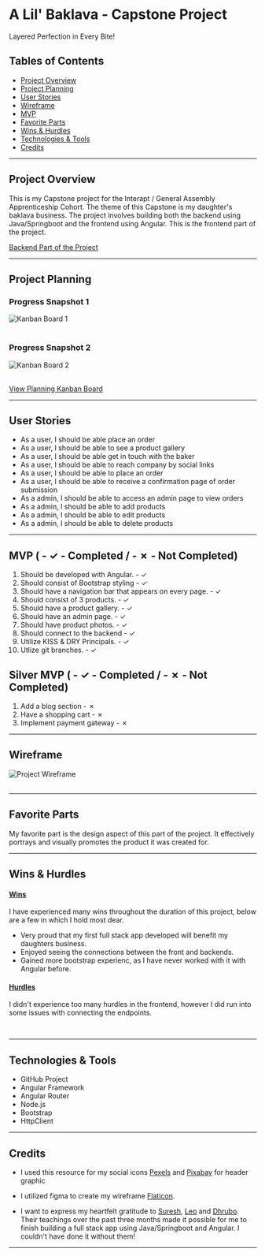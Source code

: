 # A Lil' Baklava - Capstone Project

Layered Perfection in Every Bite!

## Tables of Contents

- [Project Overview](#project-overview)
- [Project Planning](#project-planning)
- [User Stories](#user-stories)
- [Wireframe](#user-stories)
- [MVP](#mvp-------completed-------not-completed)
- [Favorite Parts](#favorite-parts)
- [Wins & Hurdles](#wins--hurdles)
- [Technologies & Tools](#technologies--tools)
- [Credits](#credits)

***

## Project Overview

This is my Capstone project for the Interapt / General Assembly Apprenticeship Cohort. 
The theme of this Capstone is my daughter's baklava business. The project involves building 
both the backend using Java/Springboot and the frontend using Angular.  This is the frontend part of the project.

[Backend Part of the Project](https://github.com/pammie89/A-Lil-Baklava-Store-Back-End)
***

## Project Planning

### Progress Snapshot 1

![Kanban Board 1](./src/assets/kanban1.png)<br><br>

### Progress Snapshot 2

![Kanban Board 2](./src/assets/kanban2.png)<br><br>

[View Planning Kanban Board](https://github.com/users/pammie89/projects/1)

***
## User Stories


- As a user, I should be able place an order<br>
- As a user, I should be able to see a product gallery<br>
- As a user, I should be able get in touch with the baker<br>
- As a user, I should be able to reach company by social links<br>
- As a user, I should be able to place an order<br>
- As a user, I should be able to receive a confirmation page of order submission<br>
- As a admin, I should be able to access an admin page to view orders <br>
- As a admin, I should be able to add products <br>
- As a admin, I should be able to edit products <br>
- As a admin, I should be able to delete products <br>


***


## MVP ( - ✓ - Completed / - ✗ - Not Completed)

1. Should be developed with Angular. - ✓
2. Should consist of Bootstrap styling - ✓
3. Should have a navigation bar that appears on every page. - ✓
4. Should consist of 3 products. - ✓
5. Should have a product gallery. - ✓
6. Should have an admin page. - ✓
7. Should have product photos. - ✓
8. Should connect to the backend - ✓
9. Utilize KISS & DRY Principals. - ✓
10. Utlize git branches. - ✓


## Silver MVP ( - ✓ - Completed / - ✗ - Not Completed)

1. Add a blog section - ✗
2. Have a shopping cart - ✗
3. Implement payment gateway - ✗


***

## Wireframe



![Project Wireframe](./src/assets/wireframe.jpg)<br><br>

***

## Favorite Parts

My favorite part is the design aspect of this part of the project. 
It effectively portrays and visually promotes the product it was created for.

***


## Wins & Hurdles

#### <ins>Wins</ins>

I have experienced many wins throughout the duration of this project, below are a few in which I hold most dear.

- Very proud that my first full stack app developed will benefit my daughters business.
- Enjoyed seeing the connections between the front and backends.
- Gained more bootstrap experienc, as I have never worked with it with Angular before.

#### <ins>Hurdles</ins>

I didn't experience too many hurdles in the frontend, however I did run into some issues with connecting the endpoints.


  <br>

***

## Technologies & Tools

- GitHub Project
- Angular Framework
- Angular Router
- Node.js
- Bootstrap
- HttpClient

***

## Credits


- I used this resource for my social icons [Pexels](https://www.flaticon.com/free-icons/instagram) and [Pixabay](https://pixabay.com) for header graphic<br>
- I utilized figma to create my wireframe [Flaticon](http://figma.com).


- I want to express my heartfelt gratitude to [Suresh](https://github.com/sureshmelvinsigera), [Leo](https://github.com/LRodriguez92) and [Dhrubo](https://www.linkedin.com/in/dhrubo-hasan/).   Their teachings over the past three months made it possible for me to finish building a full stack app using Java/Springboot and Angular. I couldn't have done it without them!

***
